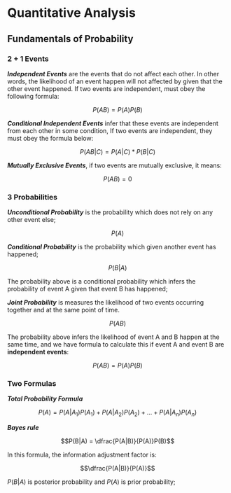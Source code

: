 # Quantitative Analysis

## Fundamentals of Probability

### 2 + 1 Events

***Independent Events*** are the events that do not affect each other. In other words, the likelihood of an event happen will not affected by given that the other event happened. If two events are independent, must obey the following formula:

$$P(AB) = P(A)P(B)$$

***Conditional Independent Events*** infer that these events are independent from each other in some condition, If two events are independent, they must obey the formula below:

$$P(AB | C) = P(A|C) * P(B|C)$$

***Mutually Exclusive Events***, if two events are mutually exclusive, it means:

$$P(AB) = 0$$

### 3 Probabilities

***Unconditional Probability*** is the probability which does not rely on any other event else;

$$P(A)$$

***Conditional Probability*** is the probability which given another event has happened;

$$P(B|A)$$

The probability above is a conditional probability which infers the probability of event A given that event B has happened;

***Joint Probability*** is measures the likelihood of two events occurring together and at the same point of time.

$$P(AB)$$

The probability above infers the likelihood of event A and B happen at the same time, and we have formula to calculate this if event A and event B are **independent events**:

$$P(AB) = P(A)P(B)$$

### Two Formulas

***Total Probability Formula***

$$P(A) = P(A|A_1)P(A_1)+P(A|A_2)P(A_2)+...+P(A|A_n)P(A_n)$$

***Bayes rule***

$$P(B|A) = \dfrac{P(A|B)}{P(A)}P(B)$$

In this formula, the information adjustment factor is:

$$\dfrac{P(A|B)}{P(A)}$$

$P(B|A)$ is posterior probability and $P(A)$ is prior probability;